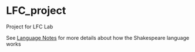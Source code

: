 # LFC_project
Project for LFC Lab

See [Language Notes](Language_notes.md) for more details about how the Shakespeare language works
